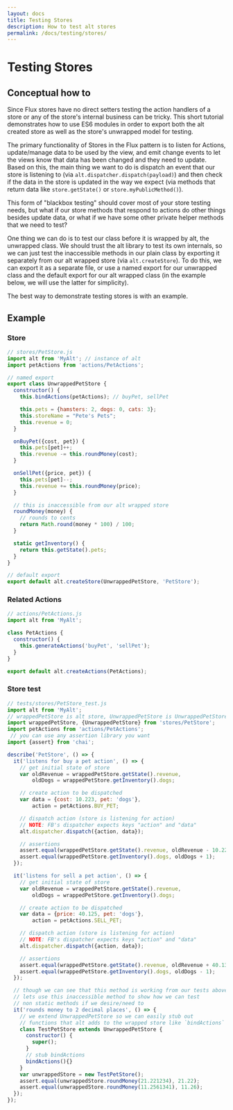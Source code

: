 ```yaml
---
layout: docs
title: Testing Stores
description: How to test alt stores
permalink: /docs/testing/stores/
---
```


# Testing Stores

## Conceptual how to

Since Flux stores have no direct setters testing the action handlers of a store or any of the store's internal business can be tricky. This short tutorial demonstrates how to use ES6 modules in order to export both the alt created store as well as the store's unwrapped model for testing.

The primary functionality of Stores in the Flux pattern is to listen for Actions, update/manage data to be used by the view, and emit change events to let the views know that data has been changed and they need to update. Based on this, the main thing we want to do is dispatch an event that our store is listening to (via `alt.dispatcher.dispatch(payload)`) and then check if the data in the store is updated in the way we expect (via methods that return data like `store.getState()` or `store.myPublicMethod()`).

This form of "blackbox testing" should cover most of your store testing needs, but what if our store methods that respond to actions do other things besides update data, or what if we have some other private helper methods that we need to test?

One thing we can do is to test our class before it is wrapped by alt, the unwrapped class. We should trust the alt library to test its own internals, so we can just test the inaccessible methods in our plain class by exporting it separately from our alt wrapped store (via `alt.createStore`). To do this, we can export it as a separate file, or use a named export for our unwrapped class and the default export for our alt wrapped class (in the example below, we will use the latter for simplicity).

The best way to demonstrate testing stores is with an example.

## Example

### Store

```javascript
// stores/PetStore.js
import alt from 'MyAlt'; // instance of alt
import petActions from 'actions/PetActions';

// named export
export class UnwrappedPetStore {
  constructor() {
    this.bindActions(petActions); // buyPet, sellPet

    this.pets = {hamsters: 2, dogs: 0, cats: 3};
    this.storeName = "Pete's Pets";
    this.revenue = 0;
  }

  onBuyPet({cost, pet}) {
    this.pets[pet]++;
    this.revenue -= this.roundMoney(cost);
  }

  onSellPet({price, pet}) {
    this.pets[pet]--;
    this.revenue += this.roundMoney(price);
  }

  // this is inaccessible from our alt wrapped store
  roundMoney(money) {
    // rounds to cents
    return Math.round(money * 100) / 100;
  }

  static getInventory() {
    return this.getState().pets;
  }
}

// default export
export default alt.createStore(UnwrappedPetStore, 'PetStore');
```

### Related Actions

```javascript
// actions/PetActions.js
import alt from 'MyAlt';

class PetActions {
  constructor() {
    this.generateActions('buyPet', 'sellPet');
  }
}

export default alt.createActions(PetActions);
```

### Store test

```javascript
// tests/stores/PetStore_test.js
import alt from 'MyAlt';
// wrappedPetStore is alt store, UnwrappedPetStore is UnwrappedPetStore class
import wrappedPetStore, {UnwrappedPetStore} from 'stores/PetStore';
import petActions from 'actions/PetActions';
 // you can use any assertion library you want
import {assert} from 'chai';

describe('PetStore', () => {
  it('listens for buy a pet action', () => {
    // get initial state of store
    var oldRevenue = wrappedPetStore.getState().revenue,
        oldDogs = wrappedPetStore.getInventory().dogs;

    // create action to be dispatched
    var data = {cost: 10.223, pet: 'dogs'},
        action = petActions.BUY_PET;

    // dispatch action (store is listening for action)
    // NOTE: FB's dispatcher expects keys "action" and "data"
    alt.dispatcher.dispatch({action, data});

    // assertions
    assert.equal(wrappedPetStore.getState().revenue, oldRevenue - 10.22);
    assert.equal(wrappedPetStore.getInventory().dogs, oldDogs + 1);
  });

  it('listens for sell a pet action', () => {
    // get initial state of store
    var oldRevenue = wrappedPetStore.getState().revenue,
        oldDogs = wrappedPetStore.getInventory().dogs;

    // create action to be dispatched
    var data = {price: 40.125, pet: 'dogs'},
        action = petActions.SELL_PET;

    // dispatch action (store is listening for action)
    // NOTE: FB's dispatcher expects keys "action" and "data"
    alt.dispatcher.dispatch({action, data});

    // assertions
    assert.equal(wrappedPetStore.getState().revenue, oldRevenue + 40.13);
    assert.equal(wrappedPetStore.getInventory().dogs, oldDogs - 1);
  });

  // though we can see that this method is working from our tests above,
  // lets use this inaccessible method to show how we can test
  // non static methods if we desire/need to
  it('rounds money to 2 decimal places', () => {
    // we extend UnwrappedPetStore so we can easily stub out
    // functions that alt adds to the wrapped store like `bindActions`
    class TestPetStore extends UnwrappedPetStore {
      constructor() {
        super();
      }
      // stub bindActions
      bindActions(){}
    }
    var unwrappedStore = new TestPetStore();
    assert.equal(unwrappedStore.roundMoney(21.221234), 21.22);
    assert.equal(unwrappedStore.roundMoney(11.2561341), 11.26);
  });
});
```

